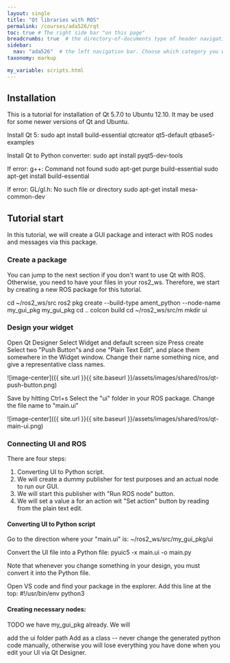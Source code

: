 ```yaml
---
layout: single
title: "Qt libraries with ROS"
permalink: /courses/ada526/rqt
toc: true # The right side bar "on this page"
breadcrumbs: true  # the directory-of-documents type of header navigation
sidebar:
  nav: "ada526"  # the left navigation bar. Choose which category you want.
taxonomy: markup

my_variable: scripts.html
---
```

## Installation
This is a tutorial for installation of Qt 5.7.0 to Ubuntu 12.10. It may be used for some newer versions of Qt and Ubuntu.

Install Qt 5: 
sudo apt install build-essential qtcreator qt5-default qtbase5-examples

Install Qt to Python converter:
sudo apt install pyqt5-dev-tools


If error: g++: Command not found
sudo apt-get purge build-essential
sudo apt-get install build-essential

If error: GL/gl.h: No such file or directory
sudo apt-get install mesa-common-dev

## Tutorial start
In this tutorial, we will create a GUI package and interact with ROS nodes and messages via this package.

### Create a package
You can jump to the next section if you don't want to use Qt with ROS. Otherwise, you need to have your files in your ros2_ws. Therefore, we start by creating a new ROS package for this tutorial.

cd ~/ros2_ws/src
ros2 pkg create --build-type ament_python --node-name my_gui_pkg my_gui_pkg
cd ..
colcon build
cd ~/ros2_ws/src/m
mkdir ui

### Design your widget
Open Qt Designer
Select Widget and default screen size
Press create
Select two "Push Button"s and one "Plain Text Edit", and place them somewhere in the Widget window.
Change their name something nice, and give a representative class names.

![image-center]({{ site.url }}{{ site.baseurl }}/assets/images/shared/ros/qt-push-button.png)

Save by hitting Ctrl+s
Select the "ui" folder in your ROS package.
Change the file name to "main.ui"

![image-center]({{ site.url }}{{ site.baseurl }}/assets/images/shared/ros/qt-main-ui.png)


### Connecting UI and ROS
There are four steps:

1. Converting UI to Python script.
2. We will create a dummy publisher for test purposes and an actual node to run our GUI.
3. We will start this publisher with "Run ROS node" button.
4. We will set a value a for an action wit "Set action" button by reading from the plain text edit.




#### Converting UI to Python script

Go to the direction where your "main.ui" is:
~/ros2_ws/src/my_gui_pkg/ui

Convert the UI file into a Python file:
pyuic5 -x main.ui -o main.py

Note that whenever you change something in your design, you must convert it into the Python file.

Open VS code and find your package in the explorer.
Add this line at the top: #!/usr/bin/env python3


#### Creating necessary nodes:
TODO
we have my_gui_pkg already. We will

add the ui folder path
Add as a class -- never change the generated python code manually, otherwise you will lose everything you have done when you edit your UI via Qt Designer.






